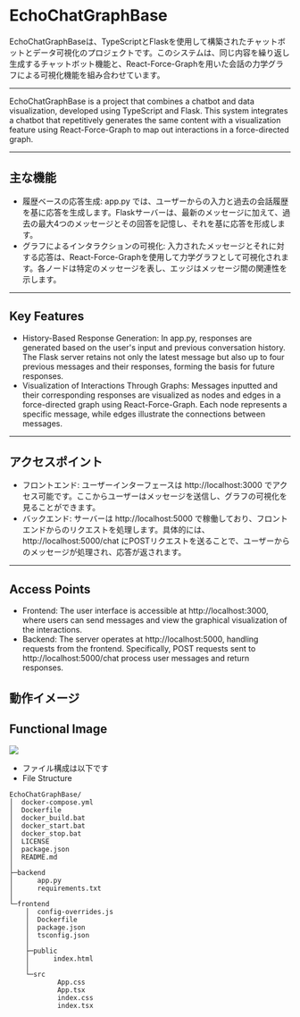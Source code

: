# EchoChatGraphBase

EchoChatGraphBaseは、TypeScriptとFlaskを使用して構築されたチャットボットとデータ可視化のプロジェクトです。このシステムは、同じ内容を繰り返し生成するチャットボット機能と、React-Force-Graphを用いた会話の力学グラフによる可視化機能を組み合わせています。

---

EchoChatGraphBase is a project that combines a chatbot and data visualization, developed using TypeScript and Flask. This system integrates a chatbot that repetitively generates the same content with a visualization feature using React-Force-Graph to map out interactions in a force-directed graph.

---

## 主な機能

- 履歴ベースの応答生成: app.py では、ユーザーからの入力と過去の会話履歴を基に応答を生成します。Flaskサーバーは、最新のメッセージに加えて、過去の最大4つのメッセージとその回答を記憶し、それを基に応答を形成します。
- グラフによるインタラクションの可視化: 入力されたメッセージとそれに対する応答は、React-Force-Graphを使用して力学グラフとして可視化されます。各ノードは特定のメッセージを表し、エッジはメッセージ間の関連性を示します。

---

## Key Features

- History-Based Response Generation: In app.py, responses are generated based on the user's input and previous conversation history. The Flask server retains not only the latest message but also up to four previous messages and their responses, forming the basis for future responses.
- Visualization of Interactions Through Graphs: Messages inputted and their corresponding responses are visualized as nodes and edges in a force-directed graph using React-Force-Graph. Each node represents a specific message, while edges illustrate the connections between messages.

---


## アクセスポイント

- フロントエンド: ユーザーインターフェースは http://localhost:3000 でアクセス可能です。ここからユーザーはメッセージを送信し、グラフの可視化を見ることができます。
- バックエンド: サーバーは http://localhost:5000 で稼働しており、フロントエンドからのリクエストを処理します。具体的には、http://localhost:5000/chat にPOSTリクエストを送ることで、ユーザーからのメッセージが処理され、応答が返されます。

---

## Access Points

- Frontend: The user interface is accessible at http://localhost:3000, where users can send messages and view the graphical visualization of the interactions.
- Backend: The server operates at http://localhost:5000, handling requests from the frontend. Specifically, POST requests sent to http://localhost:5000/chat process user messages and return responses.

## 動作イメージ
## Functional Image

![](./EchoChatGraph.gif)


- ファイル構成は以下です
- File Structure

```
EchoChatGraphBase/
│  docker-compose.yml
│  Dockerfile
│  docker_build.bat
│  docker_start.bat
│  docker_stop.bat
│  LICENSE
│  package.json
│  README.md
│
├─backend
│      app.py
│      requirements.txt
│
└─frontend
    │  config-overrides.js
    │  Dockerfile
    │  package.json
    │  tsconfig.json
    │
    ├─public
    │      index.html
    │
    └─src
            App.css
            App.tsx
            index.css
            index.tsx
```
